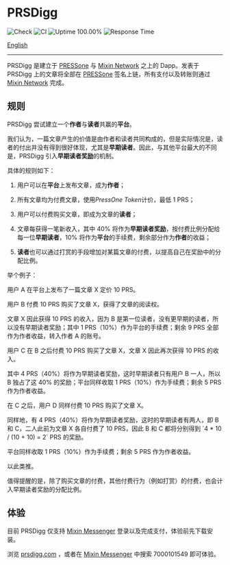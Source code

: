 # PRSDigg

![Check](https://github.com/baizhiheizi/prsdigg/workflows/Check/badge.svg) ![CI](https://github.com/baizhiheizi/prsdigg/workflows/CI/badge.svg) ![Uptime 100.00%](https://img.shields.io/endpoint?url=https%3A%2F%2Fraw.githubusercontent.com%2Fbaizhiheizi%2Fupptime%2Fmaster%2Fapi%2Fprs-digg%2Fuptime.json) ![Response Time](https://img.shields.io/endpoint?url=https%3A%2F%2Fraw.githubusercontent.com%2Fbaizhiheizi%2Fupptime%2Fmaster%2Fapi%2Fprs-digg%2Fresponse-time.json)

[English](README.md)

---

PRSDigg 是建立于 [PRESSone](https://press.one) 与 [Mixin Network](https://mixin.one) 之上的 Dapp。发表于 PRSDigg 上的文章将全部在 [PRESSone](https://press.one) 签名上链，所有支付以及转账则通过 [Mixin Network](https://mixin.one) 完成。

## 规则

PRSDigg 尝试建立一个**作者**与**读者**共赢的**平台**。

我们认为，一篇文章产生的价值是由作者和读者共同构成的，但是实际情况是，读者的付出并没有得到很好体现，尤其是**早期读者**。因此，与其他平台最大的不同是，PRSDigg 引入**早期读者奖励**的机制。

具体的规则如下：

1. 用户可以在**平台**上发布文章，成为**作者**；

2. 所有文章均为付费文章，使用*PressOne Token*计价，最低 1 PRS；

3. 用户可以付费购买文章，即成为文章的**读者**；

4. 文章每获得一笔新收入，其中 40% 将作为**早期读者奖励**，按付费比例分配给每一位**早期读者**，10% 将作为**平台**的手续费，剩余部分作为**作者**的收益；

5. **读者**也可以通过打赏的手段增加对某篇文章的付费，以提高自己在奖励中的分配比例。

举个例子：

用户 A 在平台上发布了一篇文章 X 定价 10 PRS。

用户 B 付费 10 PRS 购买了文章 X，获得了文章的阅读权。

文章 X 因此获得 10 PRS 的收入，因为 B 是第一位读者，没有更早期的读者，所以没有早期读者奖励；其中 1 PRS（10%）作为平台的手续费；剩余 9 PRS 全部作为作者收益，转入作者 A 的账号。

用户 C 在 B 之后付费 10 PRS 购买了文章 X，文章 X 因此再次获得 10 PRS 的收入。

其中 4 PRS（40%）将作为早期读者奖励，这时早期读者只有用户 B 一人，所以 B 独占了这 40% 的奖励；平台同样收取 1 PRS（10%）作为手续费；剩余 5 PRS 作为作者收益。

在 C 之后，用户 D 同样付费 10 PRS 购买了文章 X。

同样地，有 4 PRS（40%）将作为早期读者奖励，这时的早期读者有两人，即 B 和 C，二人此前为文章 X 各自付费了 10 PRS，因此 B 和 C 都将分别得到 \`4 * 10 / (10 + 10) = 2\` PRS 的奖励。

平台同样收取 1 PRS（10%）作为手续费；剩余 5 PRS 作为作者收益。

以此类推。

值得提醒的是，除了购买文章的付费，其他付费行为（例如打赏）的付费，也会计入早期读者奖励的分配比例。

## 体验

目前 PRSDigg 仅支持 [Mixin Messenger](https://mixin.one/messenger) 登录以及完成支付，体验前先下载安装。

浏览 [prsdigg.com](https://prsdigg.com) ，或者在 [Mixin Messenger](https://mixin.one/messenger) 中搜索 7000101549 即可体验。
